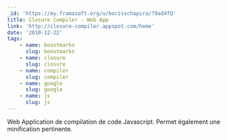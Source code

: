 ```yaml
---
_id: 'https://my.framasoft.org/u/borisschapira/?9ad4fQ'
title: Closure Compiler - Web App
link: 'http://closure-compiler.appspot.com/home'
date: '2010-12-22'
tags:
    - name: boostmarks
      slug: boostmarks
    - name: closure
      slug: closure
    - name: compiler
      slug: compiler
    - name: google
      slug: google
    - name: js
      slug: js
---
```


<div class="markdown"><p>Web Application de compilation de code Javascript. Permet également une minification pertinente.
</p></div>
